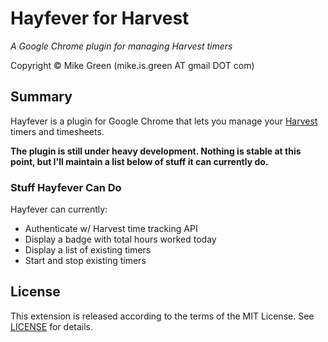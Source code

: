 # Hayfever for Harvest

_A Google Chrome plugin for managing Harvest timers_

Copyright &copy; Mike Green (mike.is.green AT gmail DOT com)

## Summary

Hayfever is a plugin for Google Chrome that lets you manage your [Harvest](http://www.getharvest.com) timers and timesheets.

__The plugin is still under heavy development. Nothing is stable at this point, but I'll maintain a list below of stuff it can currently do.__

### Stuff Hayfever Can Do

Hayfever can currently:
* Authenticate w/ Harvest time tracking API
* Display a badge with total hours worked today
* Display a list of existing timers
* Start and stop existing timers

## License

This extension is released according to the terms of the MIT License. See [LICENSE](https://github.com/mikedamage/hayfever-chrome/blob/master/LICENSE) for details.
